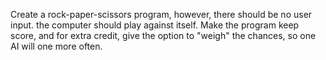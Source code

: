 

Create a rock-paper-scissors program, however, there should be no user input. the computer should play against itself. Make the program keep score, and for extra credit, give the option to "weigh" the chances, so one AI will one more often.

